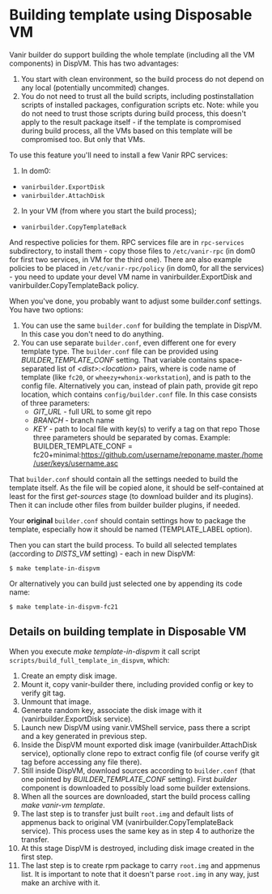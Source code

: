 Building template using Disposable VM
=====================================

Vanir builder do support building the whole template (including all the VM
components) in DispVM. This has two advantages:

1. You start with clean environment, so the build process do not depend on any
   local (potentially uncommited) changes.
2. You do not need to trust all the build scripts, including postinstallation
   scripts of installed packages, configuration scripts etc.  Note: while you
   do not need to trust those scripts during build process, this doesn't apply
   to the result package itself - if the template is compromised during build
   process, all the VMs based on this template will be compromised too. But
   only that VMs.

To use this feature you'll need to install a few Vanir RPC services:

1. In dom0:
  * `vanirbuilder.ExportDisk`
  * `vanirbuilder.AttachDisk`
2. In your VM (from where you start the build process);
  * `vanirbuilder.CopyTemplateBack`

And respective policies for them.
RPC services file are in `rpc-services` subdirectory, to install them - copy
those files to `/etc/vanir-rpc` (in dom0 for first two services, in VM for the
third one). There are also example policies to be placed in
`/etc/vanir-rpc/policy` (in dom0, for all the services) - you need to update your
devel VM name in vanirbuilder.ExportDisk and vanirbuilder.CopyTemplateBack
policy.

When you've done, you probably want to adjust some builder.conf settings. You have two options:

1. You can use the same `builder.conf` for building the template in DispVM. In
   this case you don't need to do anything.
2. You can use separate `builder.conf`, even different one for every template
   type. The `builder.conf` file can be provided using *BUILDER\_TEMPLATE\_CONF*
   setting. That variable contains space-separated list of *\<dist\>:\<location\>*
   pairs, where *<dist>* is code name of template (like `fc20`, or
   `wheezy+whonix-workstation`), and *<location>* is path to the config
   file. Alternatively you can, instead of plain path, provide git repo
   location, which contains `config/builder.conf` file. In this case *<location>*
   consists of three parameters:
   - *GIT\_URL* - full URL to some git repo
   - *BRANCH* - branch name
   - *KEY* - path to local file with key(s) to verify a tag on that repo
    Those three parameters should be separated by comas. Example:
        BUILDER_TEMPLATE_CONF = fc20+minimal:https://github.com/username/reponame,master,/home/user/keys/username.asc

That `builder.conf` should contain all the settings needed to build the template
itself. As the file will be copied alone, it should be self-contained at least
for the first *get-sources* stage (to download builder and its plugins). Then
it can include other files from builder builder plugins, if needed.

Your **original** `builder.conf` should contain settings how to package
the template, especially how it should be named (TEMPLATE\_LABEL option).

Then you can start the build process. To build all selected templates
(according to *DISTS\_VM* setting) - each in new DispVM:

    $ make template-in-dispvm

Or alternatively you can build just selected one by appending its code name:

    $ make template-in-dispvm-fc21

Details on building template in Disposable VM
---------------------------------------------
When you execute *make template-in-dispvm* it call script `scripts/build_full_template_in_dispvm`, which:

1. Create an empty disk image.
2. Mount it, copy vanir-builder there, including provided config or key to
   verify git tag.
3. Unmount that image.
4. Generate random key, associate the disk image with it
   (vanirbuilder.ExportDisk service).
5. Launch new DispVM using vanir.VMShell service, pass there a script and a key
   generated in previous step.
6. Inside the DispVM mount exported disk image (vanirbuilder.AttachDisk
   service), optionally clone repo to extract config file (of course verify git
   tag before accessing any file there).
7. Still inside DispVM, download sources according to `builder.conf` (that one
   pointed by *BUILDER\_TEMPLATE\_CONF* setting). First *builder* component is
   downloaded to possibly load some builder extensions.
8. When all the sources are downloaded, start the build process calling *make vanir-vm template*.
9. The last step is to transfer just built `root.img` and default lists of
   appmenus back to original VM (vanirbuilder.CopyTemplateBack service). This
   process uses the same key as in step 4 to authorize the transfer.
10. At this stage DispVM is destroyed, including disk image created in the first step.
11. The last step is to create rpm package to carry `root.img` and appmenus
    list. It is important to note that it doesn't parse `root.img` in any way,
    just make an archive with it.

